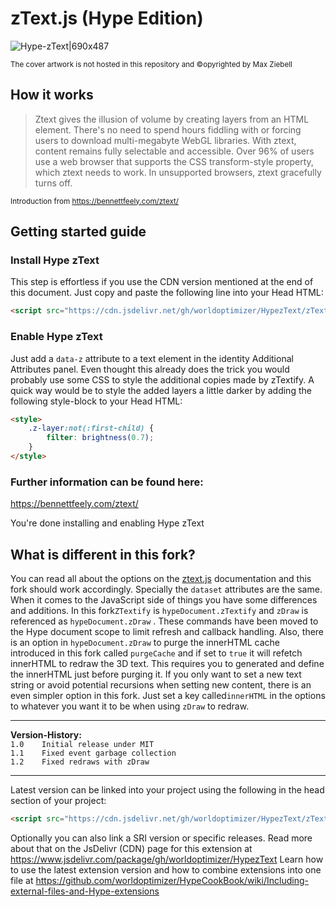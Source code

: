 # zText.js (Hype Edition)

![Hype-zText|690x487](https://playground.maxziebell.de/Hype/zText/zTextHypeEdition_2.jpg)

<sup>The cover artwork is not hosted in this repository and &copy;opyrighted by Max Ziebell</sup>

## How it works
> Ztext gives the illusion of volume by creating layers from an HTML element. There's no need to spend hours fiddling with <canvas> or forcing users to download multi-megabyte WebGL libraries. With ztext, content remains fully selectable and accessible.
> Over 96% of users use a web browser that supports the CSS transform-style property, which ztext needs to work. In unsupported browsers, ztext gracefully turns off.

<sup>Introduction from https://bennettfeely.com/ztext/</sup>


## Getting started guide

### Install Hype zText

This step is effortless if you use the CDN version mentioned at the end of this document. Just copy and paste the following line into your Head HTML:

```html
<script src="https://cdn.jsdelivr.net/gh/worldoptimizer/HypezText/zTextHypeEdition.min.js"></script>
```

### Enable Hype zText
Just add a `data-z` attribute to a text element in the identity Additional Attributes panel. Even thought this already does the trick you would probably use some CSS to style the additional copies made by zTextify. A quick way would be to style the added layers a little darker by adding the following style-block to your Head HTML:

```html
<style>
	.z-layer:not(:first-child) {
		filter: brightness(0.7);
	}
</style>
```

### Further information can be found here:
https://bennettfeely.com/ztext/

You're done installing and enabling Hype zText

## What is different in this fork?

You can read all about the options on the [ztext.js](https://bennettfeely.com/ztext/) documentation and this fork should work accordingly. Specially the `dataset` attributes are the same. When it comes to the JavaScript side of things you have some differences and additions. In this fork`ZTextify` is `hypeDocument.zTextify` and `zDraw` is referenced as `hypeDocument.zDraw` . These commands have been moved to the Hype document scope to limit refresh and callback handling. Also, there is an option in `hypeDocument.zDraw` to purge the innerHTML cache introduced in this fork called `purgeCache` and if set to `true` it will refetch innerHTML to redraw the 3D text. This requires you to generated and define the innerHTML just before purging it. If you only want to set a new text string or avoid potential recursions when setting new content, there is an even simpler option in this fork. Just set a key called`innerHTML` in the options to whatever you want it to be when using `zDraw` to redraw.


---

**Version-History:**  
`1.0	Initial release under MIT `  
`1.1	Fixed event garbage collection `  
`1.2	Fixed redraws with zDraw `  

---

Latest version can be linked into your project using the following in the head section of your project:

```html
<script src="https://cdn.jsdelivr.net/gh/worldoptimizer/HypezText/zTextHypeEdition.min.js"></script>
```

Optionally you can also link a SRI version or specific releases. 
Read more about that on the JsDelivr (CDN) page for this extension at https://www.jsdelivr.com/package/gh/worldoptimizer/HypezText
Learn how to use the latest extension version and how to combine extensions into one file at
https://github.com/worldoptimizer/HypeCookBook/wiki/Including-external-files-and-Hype-extensions